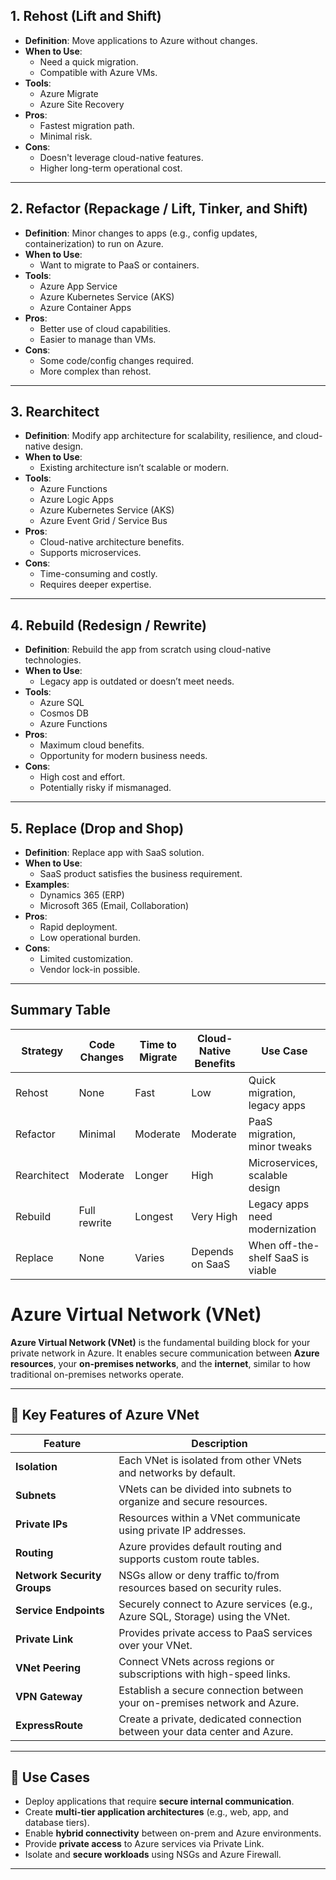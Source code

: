 ## 1. Rehost (Lift and Shift)

- **Definition**: Move applications to Azure without changes.
- **When to Use**:
  - Need a quick migration.
  - Compatible with Azure VMs.
- **Tools**:
  - Azure Migrate
  - Azure Site Recovery
- **Pros**:
  - Fastest migration path.
  - Minimal risk.
- **Cons**:
  - Doesn't leverage cloud-native features.
  - Higher long-term operational cost.

---

## 2. Refactor (Repackage / Lift, Tinker, and Shift)

- **Definition**: Minor changes to apps (e.g., config updates, containerization) to run on Azure.
- **When to Use**:
  - Want to migrate to PaaS or containers.
- **Tools**:
  - Azure App Service
  - Azure Kubernetes Service (AKS)
  - Azure Container Apps
- **Pros**:
  - Better use of cloud capabilities.
  - Easier to manage than VMs.
- **Cons**:
  - Some code/config changes required.
  - More complex than rehost.

---

## 3. Rearchitect

- **Definition**: Modify app architecture for scalability, resilience, and cloud-native design.
- **When to Use**:
  - Existing architecture isn’t scalable or modern.
- **Tools**:
  - Azure Functions
  - Azure Logic Apps
  - Azure Kubernetes Service (AKS)
  - Azure Event Grid / Service Bus
- **Pros**:
  - Cloud-native architecture benefits.
  - Supports microservices.
- **Cons**:
  - Time-consuming and costly.
  - Requires deeper expertise.

---

## 4. Rebuild (Redesign / Rewrite)

- **Definition**: Rebuild the app from scratch using cloud-native technologies.
- **When to Use**:
  - Legacy app is outdated or doesn’t meet needs.
- **Tools**:
  - Azure SQL
  - Cosmos DB
  - Azure Functions
- **Pros**:
  - Maximum cloud benefits.
  - Opportunity for modern business needs.
- **Cons**:
  - High cost and effort.
  - Potentially risky if mismanaged.

---

## 5. Replace (Drop and Shop)

- **Definition**: Replace app with SaaS solution.
- **When to Use**:
  - SaaS product satisfies the business requirement.
- **Examples**:
  - Dynamics 365 (ERP)
  - Microsoft 365 (Email, Collaboration)
- **Pros**:
  - Rapid deployment.
  - Low operational burden.
- **Cons**:
  - Limited customization.
  - Vendor lock-in possible.

---

## Summary Table

| Strategy    | Code Changes | Time to Migrate | Cloud-Native Benefits | Use Case                                |
|-------------|--------------|------------------|------------------------|-----------------------------------------|
| Rehost      | None         | Fast             | Low                    | Quick migration, legacy apps            |
| Refactor    | Minimal      | Moderate         | Moderate               | PaaS migration, minor tweaks            |
| Rearchitect | Moderate     | Longer           | High                   | Microservices, scalable design          |
| Rebuild     | Full rewrite | Longest          | Very High              | Legacy apps need modernization          |
| Replace     | None         | Varies           | Depends on SaaS        | When off-the-shelf SaaS is viable       |

# Azure Virtual Network (VNet)

**Azure Virtual Network (VNet)** is the fundamental building block for your private network in Azure. It enables secure communication between **Azure resources**, your **on-premises networks**, and the **internet**, similar to how traditional on-premises networks operate.

---

## 🔧 Key Features of Azure VNet

| Feature                      | Description |
|-----------------------------|-------------|
| **Isolation**               | Each VNet is isolated from other VNets and networks by default. |
| **Subnets**                 | VNets can be divided into subnets to organize and secure resources. |
| **Private IPs**             | Resources within a VNet communicate using private IP addresses. |
| **Routing**                 | Azure provides default routing and supports custom route tables. |
| **Network Security Groups** | NSGs allow or deny traffic to/from resources based on security rules. |
| **Service Endpoints**       | Securely connect to Azure services (e.g., Azure SQL, Storage) using the VNet. |
| **Private Link**            | Provides private access to PaaS services over your VNet. |
| **VNet Peering**            | Connect VNets across regions or subscriptions with high-speed links. |
| **VPN Gateway**             | Establish a secure connection between your on-premises network and Azure. |
| **ExpressRoute**            | Create a private, dedicated connection between your data center and Azure. |

---

## 🔄 Use Cases

- Deploy applications that require **secure internal communication**.
- Create **multi-tier application architectures** (e.g., web, app, and database tiers).
- Enable **hybrid connectivity** between on-prem and Azure environments.
- Provide **private access** to Azure services via Private Link.
- Isolate and **secure workloads** using NSGs and Azure Firewall.

---
